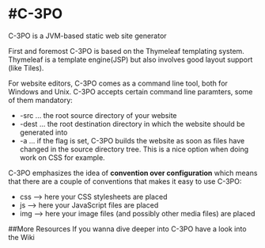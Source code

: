 #C-3PO
=====

C-3PO is a JVM-based static web site generator

First and foremost C-3PO  is based on the Thymeleaf templating system. Thymeleaf is a template engine(JSP) but also involves good layout support (like Tiles).

For website editors, C-3PO comes as a command line tool, both for Windows and Unix. C-3PO accepts certain command line paramters, some of them mandatory:

- -src <dir-name> ... the root source directory of your website
- -dest <dir-name> ... the root destination directory in which the website should be generated into
- -a ... if the flag is set, C-3PO builds the website as soon as files have changed in the source directory tree. This is a nice option when doing work on CSS for example.

C-3PO emphasizes the idea of **convention over configuration** which means that there are a couple of conventions that makes it easy to use C-3PO:

- css --> here your CSS stylesheets are placed
- js --> here your JavaScript files are placed
- img --> here your image files (and possibly other media files) are placed

##More Resources
If you wanna dive deeper into C-3PO have a look into the Wiki

